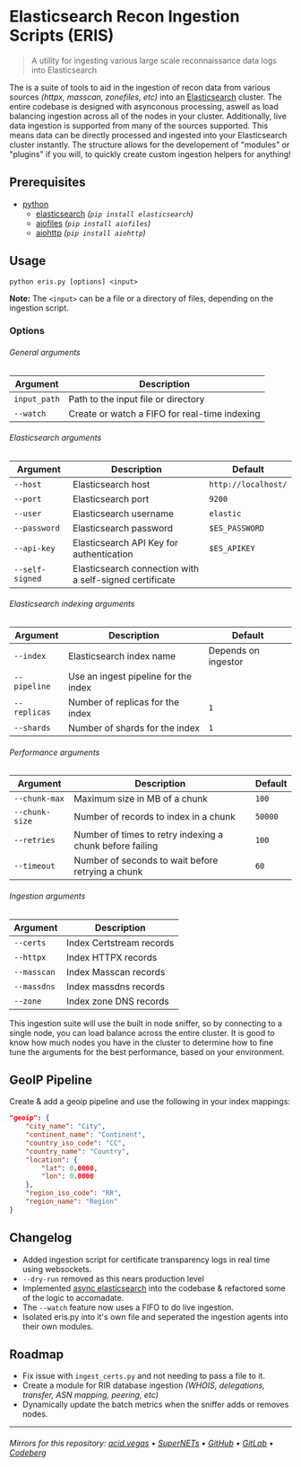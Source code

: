 # Elasticsearch Recon Ingestion Scripts (ERIS)
> A utility for ingesting various large scale reconnaissance data logs into Elasticsearch

The is a suite of tools to aid in the ingestion of recon data from various sources *(httpx, masscan, zonefiles, etc)* into an [Elasticsearch](https://www.elastic.co/elasticsearch) cluster. The entire codebase is designed with asynconous processing, aswell as load balancing ingestion across all of the nodes in your cluster. Additionally, live data ingestion is supported from many of the sources supported. This means data can be directly processed and ingested into your Elasticsearch cluster instantly. The structure allows for the developement of "modules" or "plugins" if you will, to quickly create custom ingestion helpers for anything!

## Prerequisites
- [python](https://www.python.org/)
    - [elasticsearch](https://pypi.org/project/elasticsearch/) *(`pip install elasticsearch`)*
    - [aiofiles](https://pypi.org/project/aiofiles) *(`pip install aiofiles`)*
    - [aiohttp](https://pypi.org/projects/aiohttp) *(`pip install aiohttp`)*

## Usage
```shell
python eris.py [options] <input>
```
**Note:** The `<input>` can be a file or a directory of files, depending on the ingestion script.

### Options
###### General arguments
| Argument     | Description                                   |
|--------------|-----------------------------------------------|
| `input_path` | Path to the input file or directory           |
| `--watch`    | Create or watch a FIFO for real-time indexing |

###### Elasticsearch arguments
| Argument        | Description                                             | Default             |
|-----------------|---------------------------------------------------------|---------------------|
| `--host`        | Elasticsearch host                                      | `http://localhost/` |
| `--port`        | Elasticsearch port                                      | `9200`              |
| `--user`        | Elasticsearch username                                  | `elastic`           |
| `--password`    | Elasticsearch password                                  | `$ES_PASSWORD`      |
| `--api-key`     | Elasticsearch API Key for authentication                | `$ES_APIKEY`        |
| `--self-signed` | Elasticsearch connection with a self-signed certificate |                     |

###### Elasticsearch indexing arguments
| Argument     | Description                          | Default             |
|--------------|--------------------------------------|---------------------|
| `--index`    | Elasticsearch index name             | Depends on ingestor |
| `--pipeline` | Use an ingest pipeline for the index |                     |
| `--replicas` | Number of replicas for the index     | `1`                 |
| `--shards`   | Number of shards for the index       | `1`                 |

###### Performance arguments
| Argument          | Description                                              | Default |
|-------------------|----------------------------------------------------------|---------|
| `--chunk-max`     | Maximum size in MB of a chunk                            | `100`   |
| `--chunk-size`    | Number of records to index in a chunk                    | `50000` |
| `--retries`       | Number of times to retry indexing a chunk before failing | `100`   |
| `--timeout`       | Number of seconds to wait before retrying a chunk        | `60`    |

###### Ingestion arguments
| Argument    | Description              |
|-------------|--------------------------|
| `--certs`   | Index Certstream records |
| `--httpx`   | Index HTTPX records      |
| `--masscan` | Index Masscan records    |
| `--massdns` | Index massdns records    |
| `--zone`    | Index zone DNS records   |

This ingestion suite will use the built in node sniffer, so by connecting to a single node, you can load balance across the entire cluster.
It is good to know how much nodes you have in the cluster to determine how to fine tune the arguments for the best performance, based on your environment.

## GeoIP Pipeline
Create & add a geoip pipeline and use the following in your index mappings:

```json
"geoip": {
    "city_name": "City",
    "continent_name": "Continent",
    "country_iso_code": "CC",
    "country_name": "Country",
    "location": {
        "lat": 0.0000,
        "lon": 0.0000
    },
    "region_iso_code": "RR",
    "region_name": "Region"
}
```

## Changelog
- Added ingestion script for certificate transparency logs in real time using websockets.
- `--dry-run` removed as this nears production level
- Implemented [async elasticsearch](https://elasticsearch-py.readthedocs.io/en/latest/async.html) into the codebase & refactored some of the logic to accomadate.
- The `--watch` feature now uses a FIFO to do live ingestion.
- Isolated eris.py into it's own file and seperated the ingestion agents into their own modules.

## Roadmap
- Fix issue with `ingest_certs.py` and not needing to pass a file to it.
- Create a module for RIR database ingestion *(WHOIS, delegations, transfer, ASN mapping, peering, etc)*
- Dynamically update the batch metrics when the sniffer adds or removes nodes.

___

###### Mirrors for this repository: [acid.vegas](https://git.acid.vegas/eris) • [SuperNETs](https://git.supernets.org/acidvegas/eris) • [GitHub](https://github.com/acidvegas/eris) • [GitLab](https://gitlab.com/acidvegas/eris) • [Codeberg](https://codeberg.org/acidvegas/eris)
